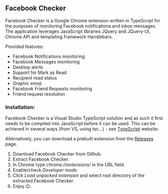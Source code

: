 ## Facebook Checker

Facebook Checker is a Google Chrome extension written in TypeScript for the purposes of monitoring Facebook notifications and inbox messages.
The application leverages JavaScript libraries JQuery and JQuery-UI, Chrome API and templating framework Handlebars.

Provided features:
* Facebook Notifications monitoring
* Facebook Messages monitoring
* Desktop alerts
* Support for Mark as Read
* Recipient read status
* Graphic emoji
* Facebook Friend Requests monitoring
* Friend request resolution

### Installation:

Facebook Checker is a Visual Studio TypeScript solution and as such it first needs to be compiled into JavaScript before it can be used. This can be achieved in several ways (from VS, using tsc...) - see [TypeScript](http://www.typescriptlang.org/) website. 

Alternatively, you can download a prebuilt extension from the [Releases](https://github.com/dedocibula/facebook-checker/releases) page.

1. Download Facebook Checker from Github.
2. Extract Facebook Checker.
3. In Chrome type _chrome://extensions/_ in the URL field.
4. Enable/check _Developer mode_.
5. Click _Load unpacked extension_ and select root directory of the extracted Facebook Checker.
6. Enjoy :wink:.
